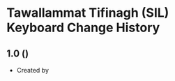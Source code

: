 Tawallammat Tifinagh (SIL) Keyboard Change History
=======================

1.0 ()
-----------------

* Created by 
